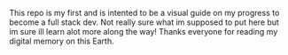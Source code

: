 This repo is my first and is intented to be a visual guide on my progress to become a full stack dev. Not really sure what im supposed to put here but im sure ill learn alot more along the way! Thanks everyone for reading my digital memory on this Earth.
